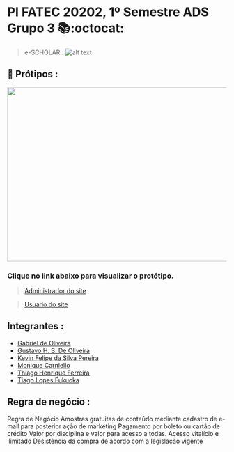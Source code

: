 # PI FATEC 20202, 1º Semestre ADS Grupo 3 📚:octocat:

> e-SCHOLAR : ![alt text](https://github.com/PI-Grupo-3/prot-tipo/blob/master/src/logo.jpg " Logo 1")

## :art: Prótipos :

<img align="center" src="https://github.com/PI-Grupo-3/prot-tipo/blob/master/Cover.png"  height="400" width="650">

### Clique no link abaixo para visualizar o protótipo.

> [Administrador do site](https://www.figma.com/proto/0vJ4fIZwk8dtKYKwsZpGIp/GRUPO-III---FATEC?node-id=65%3A1274&scaling=min-zoom)
  
> [Usuário do site](https://www.figma.com/proto/0vJ4fIZwk8dtKYKwsZpGIp/GRUPO-III---FATEC?node-id=160%3A2242&scaling=min-zoom)


## Integrantes :

- [Gabriel de Oliveira](https://www.linkedin.com/in/gabriel-de-oliveira-88a9461b3/)
- [Gustavo H. S. De Oliveira](https://www.linkedin.com/in/gustavo-oliveira-a671b71b5/)
- [Kevin Felipe da Silva Pereira](https://www.linkedin.com/in/kevin-pereira-3a7aa31b7)
- [Monique Carniello](https://www.linkedin.com/in/monique-carniello-511ba61b6/)
- [Thiago Henrique Ferreira](https://www.linkedin.com/in/thiago-henrique-ferreira-2499a41a8/)
- [Tiago Lopes Fukuoka](https://github.com/Tiagofukuoka)

## Regra de negócio : 

Regra de Negócio
Amostras gratuitas de conteúdo mediante cadastro de e-mail para posterior ação de marketing
Pagamento por boleto ou cartão de crédito
Valor por disciplina e valor para acesso a todas. 
Acesso vitalício e ilimitado
Desistência da compra de acordo com a legislação vigente
